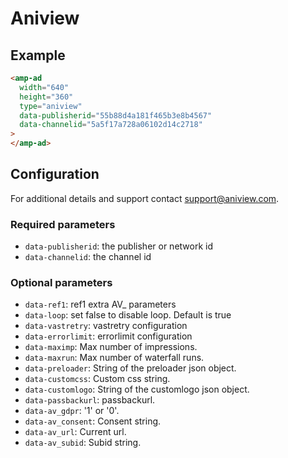 # Aniview

## Example

```html
<amp-ad
  width="640"
  height="360"
  type="aniview"
  data-publisherid="55b88d4a181f465b3e8b4567"
  data-channelid="5a5f17a728a06102d14c2718"
>
</amp-ad>
```

## Configuration

For additional details and support contact support@aniview.com.

### Required parameters

-   `data-publisherid`: the publisher or network id
-   `data-channelid`: the channel id

### Optional parameters

-   `data-ref1`: ref1 extra AV\_ parameters
-   `data-loop`: set false to disable loop. Default is true
-   `data-vastretry`: vastretry configuration
-   `data-errorlimit`: errorlimit configuration
-   `data-maximp`: Max number of impressions.
-   `data-maxrun`: Max number of waterfall runs.
-   `data-preloader`: String of the preloader json object.
-   `data-customcss`: Custom css string.
-   `data-customlogo`: String of the customlogo json object.
-   `data-passbackurl`: passbackurl.
-   `data-av_gdpr`: '1' or '0'.
-   `data-av_consent`: Consent string.
-   `data-av_url`: Current url.
-   `data-av_subid`: Subid string.

